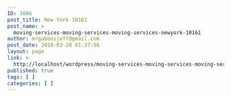```yaml
---
ID: 3886
post_title: New York 10161
post_name: >
  moving-services-moving-services-moving-services-newyork-10161
author: mrgabonijeff@gmail.com
post_date: 2018-03-28 01:37:56
layout: page
link: >
  http://localhost/wordpress/moving-services-moving-services-moving-services-newyork-10161/
published: true
tags: [ ]
categories: [ ]
---
```

